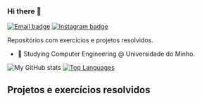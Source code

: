 ### Hi there 👋

[![Email badge](https://img.shields.io/badge/-Email-c71610?style=for-the-badge&logo=Gmail&logoColor=white)](mailto:jprmsilva05@gmail.com)
[![Instagram badge](https://img.shields.io/badge/-@ramoss05-purple?style=for-the-badge&logo=Instagram&logoColor=white)](https://www.instagram.com/ramoss05/)

Repositórios com exercícios e projetos resolvidos.

- 🔭 Studying Computer Engineering @ Universidade do Minho.

![My GitHub stats](https://github-readme-stats.vercel.app/api?username=joaoramoss&count_private=true&show_icons=true&theme=nord&hide=contribs&hide_border=true)
[![Top Languages](https://github-readme-stats.vercel.app/api/top-langs/?username=risingfisan&layout=compact&theme=nord&hide_border=true)](https://github.com/anuraghazra/github-readme-stats)

## Projetos e exercícios resolvidos

